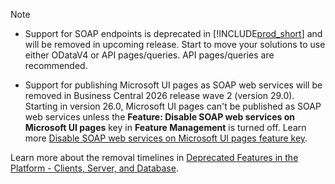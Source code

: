 > [!NOTE]
>
>- Support for SOAP endpoints is deprecated in [!INCLUDE[prod_short](prod_short.md)] and will be removed in upcoming release. Start to move your solutions to use either ODataV4 or API pages/queries. API pages/queries are recommended.
>
>- Support for publishing Microsoft UI pages as SOAP web services will be removed in Business Central 2026 release wave 2 (version 29.0). Starting in version 26.0, Microsoft UI pages can't be published as SOAP web services unless the **Feature: Disable SOAP web services on Microsoft UI pages** key in **Feature Management** is turned off. Learn more [Disable SOAP web services on Microsoft UI pages feature key](../developer/devenv-disable-soap-microsoft-pages-feature-key.md).
>
> Learn more about the removal timelines in [Deprecated Features in the Platform - Clients, Server, and Database](../upgrade/deprecated-features-platform.md).